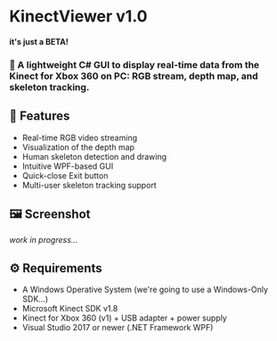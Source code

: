 # KinectViewer v1.0
#### it's just a BETA!

### 🎥 A lightweight C# GUI to display real-time data from the Kinect for Xbox 360 on PC: RGB stream, depth map, and skeleton tracking.

## 🚀 Features  

- Real-time RGB video streaming  
- Visualization of the depth map
- Human skeleton detection and drawing  
- Intuitive WPF-based GUI  
- Quick-close Exit button  
- Multi-user skeleton tracking support

## 🖼️ Screenshot
*work in progress...*

## ⚙️ Requirements

- A Windows Operative System (we're going to use a Windows-Only SDK...)
- Microsoft Kinect SDK v1.8
- Kinect for Xbox 360 (v1) + USB adapter + power supply
- Visual Studio 2017 or newer (.NET Framework WPF)
